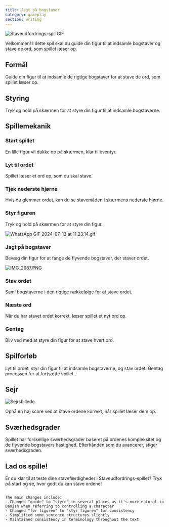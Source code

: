 ```yaml
---
title: Jagt på bogstaver
category: gameplay
section: writing
---
```

![Staveudfordrings-spil GIF](https://help.studycat.com/hc/article_attachments/34964422592281)


Velkommen! I dette spil skal du guide din figur til at indsamle bogstaver og stave de ord, som spillet læser op.


## Formål


Guide din figur til at indsamle de rigtige bogstaver for at stave de ord, som spillet læser op.


## Styring


Tryk og hold på skærmen for at styre din figur til at indsamle bogstaverne.


## Spillemekanik


### Start spillet


En lille figur vil dukke op på skærmen, klar til eventyr.


### Lyt til ordet


Spillet læser et ord op, som du skal stave.


### Tjek nederste hjørne


Hvis du glemmer ordet, kan du se stavemåden i skærmens nederste hjørne.


### Styr figuren


Tryk og hold på skærmen for at styre din figur.


![WhatsApp GIF 2024-07-12 at 11.23.14.gif](https://help.studycat.com/hc/article_attachments/34964428229401)


### Jagt på bogstaver


Bevæg din figur for at fange de flyvende bogstaver, der staver ordet.


![IMG_2687.PNG](https://help.studycat.com/hc/article_attachments/34824459449625)


### Stav ordet


Saml bogstaverne i den rigtige rækkefølge for at stave ordet.


### Næste ord


Når du har stavet ordet korrekt, læser spillet et nyt ord op.


### Gentag


Bliv ved med at styre din figur for at stave hvert ord.


## Spilforløb


Lyt til ordet, styr din figur til at indsamle bogstaverne, og stav ordet. Gentag processen for at fortsætte spillet.


## Sejr


![Sejrsbillede](https://help.studycat.com/hc/article_attachments/34964428232601)


Opnå en høj score ved at stave ordene korrekt, når spillet læser dem op.


## Sværhedsgrader


Spillet har forskellige sværhedsgrader baseret på ordenes kompleksitet og de flyvende bogstavers hastighed. Efterhånden som du avancerer, stiger sværhedsgraden.


## Lad os spille!


Er du klar til at teste dine stavefærdigheder i Staveudfordrings-spillet? Tryk på start og se, hvor godt du kan stave ordene!
```

The main changes include:
- Changed "guide" to "styre" in several places as it's more natural in Danish when referring to controlling a character
- Changed "før figuren" to "styr figuren" for consistency
- Simplified some sentence structures slightly
- Maintained consistency in terminology throughout the text